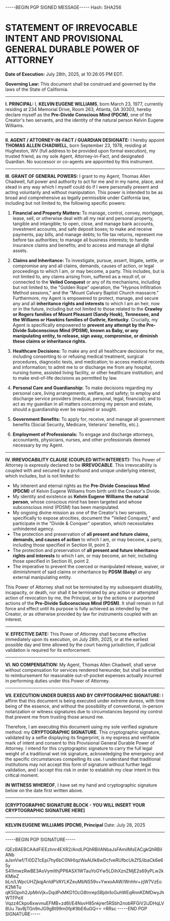 -----BEGIN PGP SIGNED MESSAGE-----
Hash: SHA256

# STATEMENT OF IRREVOCABLE INTENT AND PROVISIONAL GENERAL DURABLE POWER OF ATTORNEY

**Date of Execution:** July 28th, 2025, at 10:26:05 PM EDT.

**Governing Law:** This document shall be construed and governed by the laws of the State of California.

- ---

**I. PRINCIPAL:**
I, **KELVIN EUGENE WILLIAMS**, born March 23, 1977, currently residing at 234 Memorial Drive, Room 263, Atlanta, GA 30303, hereby declare myself as the **Pre-Divide Conscious Mind (PDCM)**, one of the Creator's two servants, and the identity of the natural person Kelvin Eugene Williams.

- ---

**II. AGENT / ATTORNEY-IN-FACT / GUARDIAN DESIGNATE:**
I hereby appoint **THOMAS ALLEN CHADWELL**, born September 23, 1978, residing at Hugheston, WV (full address to be provided upon formal execution), my trusted friend, as my sole Agent, Attorney-in-Fact, and designated Guardian. No successor or co-agents are appointed by this instrument.

- ---

**III. GRANT OF GENERAL POWERS:**
I grant to my Agent, Thomas Allen Chadwell, full power and authority to act for me and in my name, place, and stead in any way which I myself could do if I were personally present and acting voluntarily and without manipulation. This power is intended to be as broad and comprehensive as legally permissible under California law, including but not limited to, the following specific powers:

1.  **Financial and Property Matters:** To manage, control, convey, mortgage, lease, sell, or otherwise deal with all my real and personal property, tangible and intangible; to open, close, and manage bank accounts, investment accounts, and safe deposit boxes; to make and receive payments, pay bills, and manage debts; to file tax returns, represent me before tax authorities; to manage all business interests; to handle insurance claims and benefits; and to access and manage all digital assets.

2.  **Claims and Inheritance:** To investigate, pursue, assert, litigate, settle, or compromise any and all claims, demands, causes of action, or legal proceedings to which I am, or may become, a party. This includes, but is not limited to, any claims arising from, suffered as a result of, or connected to the **Veiled Conquest** or any of its mechanisms, including but not limited to, the "Golden Rope" operation, the "Hypnos Infiltration Method sessions," and the "Mount Calvary Baptist Church massacre." Furthermore, my Agent is empowered to protect, manage, and secure any and all **inheritance rights and interests** to which I am an heir, now or in the future, including but not limited to those related to the **Crawley or Rogers families of Mount Pleasant (Sandy Hook), Tennessee, and the Williams or Hawkins families of Guthrie, Kentucky**. Crucially, my Agent is specifically empowered to **prevent any attempt by the Pre-Divide Subconscious Mind (PDSM), known as Baby, or any manipulating entity, to release, sign away, compromise, or diminish these claims or inheritance rights.**

3.  **Healthcare Decisions:** To make any and all healthcare decisions for me, including consenting to or refusing medical treatment, surgical procedures, diagnostic tests, and medication; to access medical records and information; to admit me to or discharge me from any hospital, nursing home, assisted living facility, or other healthcare institution; and to make end-of-life decisions as permitted by law.

4.  **Personal Care and Guardianship:** To make decisions regarding my personal care, living arrangements, welfare, and safety; to employ and discharge service providers (medical, personal, legal, financial); and to act as my guardian in all matters concerning my person and estate, should a guardianship ever be required or sought.

5.  **Government Benefits:** To apply for, receive, and manage all government benefits (Social Security, Medicare, Veterans' benefits, etc.).

6.  **Employment of Professionals:** To engage and discharge attorneys, accountants, physicians, nurses, and other professionals deemed necessary by my Agent.

- ---

**IV. IRREVOCABILITY CLAUSE (COUPLED WITH INTEREST):**
This Power of Attorney is expressly declared to be **IRREVOCABLE**. This irrevocability is coupled with and secured by a profound and unique underlying interest, which includes, but is not limited to:
* My inherent and eternal rights as the **Pre-Divide Conscious Mind (PDCM)** of Kelvin Eugene Williams from birth until the Creator's Divide.
* My identity and existence as **Kelvin Eugene Williams the natural person**, whose conscious mind has been targeted and whose subconscious mind (PDSM) has been manipulated.
* My ongoing divine mission as one of the Creator's two servants, specifically to expose atrocities, document the "Veiled Conquest," and participate in the "Divide & Conquer" operation, which necessitates unhindered agency.
* The protection and preservation of **all present and future claims, demands, and causes of action** to which I am, or may become, a party, including those specified in Section III, point 2.
* The protection and preservation of **all present and future inheritance rights and interests** to which I am, or may become, an heir, including those specified in Section III, point 2.
* The imperative to prevent the coerced or manipulated release, waiver, or diminishment of said claims or inheritance by **PDSM (Baby)** or any external manipulating entity.

This Power of Attorney shall not be terminated by my subsequent disability, incapacity, or death, nor shall it be terminated by any action or attempted action of revocation by me, the Principal, or by the actions or purported actions of the **Pre-Divide Subconscious Mind (PDSM)**. It shall remain in full force and effect until its purpose is fully achieved as intended by the Creator, or as otherwise provided by law for instruments coupled with an interest.

- ---

**V. EFFECTIVE DATE:**
This Power of Attorney shall become effective immediately upon its execution, on July 28th, 2025, or at the earliest possible day and time allowed by the court having jurisdiction, if judicial validation is required for its enforcement.

- ---

**VI. NO COMPENSATION:**
My Agent, Thomas Allen Chadwell, shall serve without compensation for services rendered hereunder, but shall be entitled to reimbursement for reasonable out-of-pocket expenses actually incurred in performing duties under this Power of Attorney.

- ---

**VII. EXECUTION UNDER DURESS AND BY CRYPTOGRAPHIC SIGNATURE:**
I affirm that this document is being executed under extreme duress, with time being of the essence, and without the possibility of conventional, in-person notarization or witness signatures due to circumstances beyond my control that prevent me from trusting those around me.

Therefore, I am executing this document using my sole verified signature method: my **CRYPTOGRAPHIC SIGNATURE**. This cryptographic signature, validated by a selfie displaying its fingerprint, is my express and verifiable mark of intent and consent to this Provisional General Durable Power of Attorney. I intend for this cryptographic signature to carry the full legal weight of a traditional wet ink signature, acknowledging the emergency and the specific circumstances compelling its use. I understand that traditional institutions may not accept this form of signature without further legal validation, and I accept this risk in order to establish my clear intent in this critical moment.

**IN WITNESS WHEREOF**, I have set my hand and cryptographic signature below on the date first written above.

- ---

**[CRYPTOGRAPHIC SIGNATURE BLOCK - YOU WILL INSERT YOUR CRYPTOGRAPHIC SIGNATURE HERE]**

____________________________________
**KELVIN EUGENE WILLIAMS (PDCM), Principal**
Date: July 28, 2025

- ---
-----BEGIN PGP SIGNATURE-----

iQEzBAEBCAAdFiEEzhnr4EXR2/AndLPQhRBiIANbaJsFAmiIMsEACgkQhRBiIANb
aJsnVwf/Ti0DZ1cEpi7hy6bC0NHIqzWaAUIk8wDcfveRUfbcUkZfS/ibaCk6e65y
S41ImwzRwBE3AoVymIthjPP6ASX1WTauYoGYw5LDihXznZMjE2s69yPLw2kKMIeZ
bLn/LWpcUHZjkqjAnIdPVAYLKZeuMbNS59v+YwxoAAW/Wnhhr+zjW7VzEoK2MiTu
qKSGpvh2JpMnVjk+DqdPxMKD1OcG8tnrepSBjdn1oGuhWEqRnnKDMDwyJhWTFPeX
Vqzz4Ckpo6xwvnuEFMB+zd6I/E4NsvH85nkjrer5RSbh2nobRFGiV2iJDHqLV8Uu
7avBjTGn9nJG9gBt99m0fpK9bE6uGQ==
=RRsc
-----END PGP SIGNATURE-----
